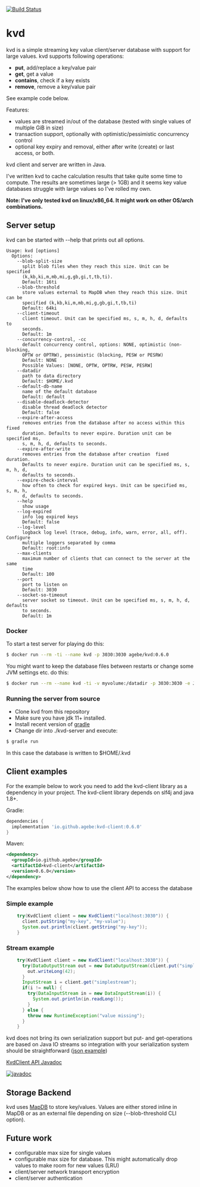 [![Build Status](https://app.travis-ci.com/agebe/kvd.svg?branch=main)](https://app.travis-ci.com/github/agebe/kvd/builds)

# kvd

kvd is a simple streaming key value client/server database with support for large values. kvd supports following operations:

* **put**, add/replace a key/value pair
* **get**, get a value
* **contains**, check if a key exists
* **remove**, remove a key/value pair

See example code below.

Features:
* values are streamed in/out of the database (tested with single values of multiple GiB in size)
* transaction support, optionally with optimistic/pessimistic concurrency control
* optional key expiry and removal, either after write (create) or last access, or both.

kvd client and server are written in Java.

I've written kvd to cache calculation results that take quite some time to compute. The results are sometimes large (> 1GB) and it seems key value databases struggle with large values so I've rolled my own.

**Note: I've only tested kvd on linux/x86_64. It might work on other OS/arch combinations.**

## Server setup

kvd can be started with --help that prints out all options.

```
Usage: kvd [options]
  Options:
    --blob-split-size
      split blob files when they reach this size. Unit can be specified 
      (k,kb,ki,m,mb,mi,g,gb,gi,t,tb,ti). 
      Default: 16ti
    --blob-threshold
      store values external to MapDB when they reach this size. Unit can be 
      specified (k,kb,ki,m,mb,mi,g,gb,gi,t,tb,ti)
      Default: 64ki
    --client-timeout
      client timeout. Unit can be specified ms, s, m, h, d, defaults to 
      seconds. 
      Default: 1m
    --concurrency-control, -cc
      default concurrency control, options: NONE, optimistic (non-blocking, 
      OPTW or OPTRW), pessimistic (blocking, PESW or PESRW)
      Default: NONE
      Possible Values: [NONE, OPTW, OPTRW, PESW, PESRW]
    --datadir
      path to data directory
      Default: $HOME/.kvd
    --default-db-name
      name of the default database
      Default: default
    --disable-deadlock-detector
      disable thread deadlock detector
      Default: false
    --expire-after-access
      removes entries from the database after no access within this fixed 
      duration. Defaults to never expire. Duration unit can be specified ms, 
      s, m, h, d, defaults to seconds.
    --expire-after-write
      removes entries from the database after creation  fixed duration. 
      Defaults to never expire. Duration unit can be specified ms, s, m, h, d, 
      defaults to seconds.
    --expire-check-interval
      how often to check for expired keys. Unit can be specified ms, s, m, h, 
      d, defaults to seconds.
    --help
      show usage
    --log-expired
      info log expired keys
      Default: false
    --log-level
      logback log level (trace, debug, info, warn, error, all, off). Configure 
      multiple loggers separated by comma
      Default: root:info
    --max-clients
      maximum number of clients that can connect to the server at the same 
      time 
      Default: 100
    --port
      port to listen on
      Default: 3030
    --socket-so-timeout
      server socket so timeout. Unit can be specified ms, s, m, h, d, defaults 
      to seconds.
      Default: 1m
```

### Docker

To start a test server for playing do this:
```bash
$ docker run --rm -ti --name kvd -p 3030:3030 agebe/kvd:0.6.0
```

You might want to keep the database files between restarts or change some JVM settings etc. do this:
```bash
$ docker run --rm --name kvd -ti -v myvolume:/datadir -p 3030:3030 -e JAVA_OPTS="-verbose:gc" agebe/kvd:0.6.0 --datadir /datadir
```

### Running the server from source

* Clone kvd from this repository
* Make sure you have jdk 11+ installed.
* Install recent version of [gradle](https://gradle.org/releases/)
* Change dir into ./kvd-server and execute:
```bash
$ gradle run
```
In this case the database is written to $HOME/.kvd

## Client examples

For the example below to work you need to add the kvd-client library as a dependency in your project. The kvd-client library depends on slf4j and java 1.8+.

Gradle:
```gradle
dependencies {
  implementation 'io.github.agebe:kvd-client:0.6.0'
}
```

Maven:
```xml
<dependency>
  <groupId>io.github.agebe</groupId>
  <artifactId>kvd-client</artifactId>
  <version>0.6.0</version>
</dependency>
```

The examples below show how to use the client API to access the database

### Simple example
```java
    try(KvdClient client = new KvdClient("localhost:3030")) {
      client.putString("my-key", "my-value");
      System.out.println(client.getString("my-key"));
    }
```

### Stream example
```java
    try(KvdClient client = new KvdClient("localhost:3030")) {
      try(DataOutputStream out = new DataOutputStream(client.put("simplestream"))) {
        out.writeLong(42);
      }
      InputStream i = client.get("simplestream");
      if(i != null) {
        try(DataInputStream in = new DataInputStream(i)) {
          System.out.println(in.readLong());
        }
      } else {
        throw new RuntimeException("value missing");
      }
    }
```

kvd does not bring its own serialization support but put- and get-operations are based on Java IO streams so integration with your serialization system should be straightforward ([json example](https://github.com/agebe/kvd/blob/main/kvd-server/src/test/java/kvd/test/JsonTest.java))

[KvdClient API Javadoc](https://javadoc.io/doc/io.github.agebe/kvd-client/latest/kvd/client/KvdClient.html)

[![javadoc](https://javadoc.io/badge2/io.github.agebe/kvd-client/javadoc.svg)](https://javadoc.io/doc/io.github.agebe/kvd-client)

## Storage Backend
kvd uses [MapDB](https://mapdb.org/) to store key/values. Values are either stored inline in MapDB or as an external file depending on size (--blob-threshold CLI option).

## Future work
* configurable max size for single values
* configurable max size for database. This might automatically drop values to make room for new values (LRU)
* client/server network transport encryption
* client/server authentication
